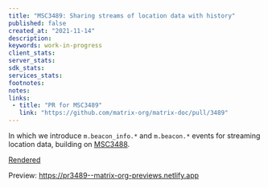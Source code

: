 ```yaml
---
title: "MSC3489: Sharing streams of location data with history"
published: false
created_at: "2021-11-14"
description:
keywords: work-in-progress
client_stats:
server_stats:
sdk_stats:
services_stats:
footnotes:
notes:
links:
 - title: "PR for MSC3489"
   link: "https://github.com/matrix-org/matrix-doc/pull/3489"
---
```

In which we introduce `m.beacon_info.*` and `m.beacon.*` events for streaming location data, building on [MSC3488](https://github.com/matrix-org/matrix-doc/pull/3488).

[Rendered](https://github.com/matrix-org/matrix-doc/blob/matthew/location-streaming/proposals/3489-location-streaming.md)

























<!-- Replace -->
Preview: https://pr3489--matrix-org-previews.netlify.app
<!-- Replace -->

